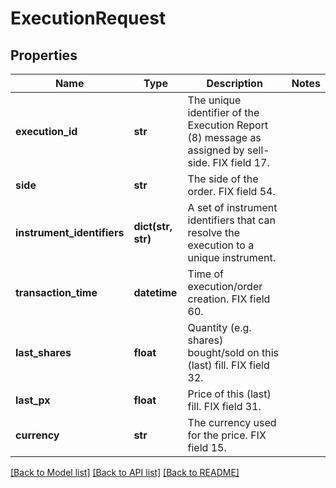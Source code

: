# ExecutionRequest

## Properties
Name | Type | Description | Notes
------------ | ------------- | ------------- | -------------
**execution_id** | **str** | The unique identifier of the Execution Report (8) message as assigned by sell-side. FIX field 17. | 
**side** | **str** | The side of the order. FIX field 54. | 
**instrument_identifiers** | **dict(str, str)** | A set of instrument identifiers that can resolve the execution to a unique instrument. | 
**transaction_time** | **datetime** | Time of execution/order creation. FIX field 60. | 
**last_shares** | **float** | Quantity (e.g. shares) bought/sold on this (last) fill. FIX field 32. | 
**last_px** | **float** | Price of this (last) fill. FIX field 31. | 
**currency** | **str** | The currency used for the price. FIX field 15. | 

[[Back to Model list]](../README.md#documentation-for-models) [[Back to API list]](../README.md#documentation-for-api-endpoints) [[Back to README]](../README.md)


